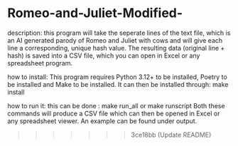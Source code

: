 
# Romeo-and-Juliet-Modified-

description:
this program will take the seperate lines of the text file, which is an AI generated parody of Romeo and Juliet with cows and will give each line a corresponding, unique hash value. 
The resulting data (original line + hash) is saved into a CSV file, which you can open in Excel or any spreadsheet program.

how to install:
This program requires Python 3.12+ to be installed, Poetry to be installed and Make to be installed.
It can then be installed through:
make install

how to run it:
this can be done :
make run_all
or 
make runscript
Both these commands will produce a CSV file which can then be opened in Excel or any spreadsheet viewer. An example can be found under output. 
>>>>>>> 3ce18bb (Update README)
